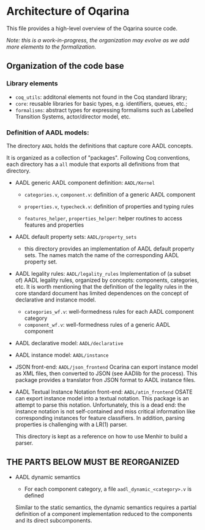 <!--
Oqarina
Copyright 2021 Carnegie Mellon University.

NO WARRANTY. THIS CARNEGIE MELLON UNIVERSITY AND SOFTWARE ENGINEERING
INSTITUTE MATERIAL IS FURNISHED ON AN "AS-IS" BASIS. CARNEGIE MELLON
UNIVERSITY MAKES NO WARRANTIES OF ANY KIND, EITHER EXPRESSED OR
IMPLIED, AS TO ANY MATTER INCLUDING, BUT NOT LIMITED TO, WARRANTY OF
FITNESS FOR PURPOSE OR MERCHANTABILITY, EXCLUSIVITY, OR RESULTS
OBTAINED FROM USE OF THE MATERIAL. CARNEGIE MELLON UNIVERSITY DOES NOT
MAKE ANY WARRANTY OF ANY KIND WITH RESPECT TO FREEDOM FROM PATENT,
TRADEMARK, OR COPYRIGHT INFRINGEMENT.

Released under a BSD (SEI)-style license, please see license.txt or
contact permission@sei.cmu.edu for full terms.

[DISTRIBUTION STATEMENT A] This material has been approved for public
release and unlimited distribution.  Please see Copyright notice for
non-US Government use and distribution.

This Software includes and/or makes use of the following Third-Party
Software subject to its own license:

1. Coq theorem prover (https://github.com/coq/coq/blob/master/LICENSE)
Copyright 2021 INRIA.

2. Coq JSON (https://github.com/liyishuai/coq-json/blob/comrade/LICENSE)
Copyright 2021 Yishuai Li.

DM21-0762
-->
# Architecture of Oqarina

This file provides a high-level overview of the Oqarina source code.

_Note: this is a work-in-progress, the organization may evolve as we add more elements to the formalization._

## Organization of the code base

### Library elements

* `coq_utils`: additonal elements not found in the Coq standard library;
* `core`: reusable libraries for basic types, e.g. identifiers, queues, etc.;
* `formalisms`: abstract types for expressing formalisms such as Labelled Transition Systems, actor/director model, etc.

### Definition of AADL models:

The directory `AADL` holds the definitions that capture core AADL concepts.

It is organized as a collection of "packages". Following Coq conventions, each directory has a `all` module that exports all definitions from that directory.

* AADL generic AADL component definition: `AADL/Kernel`
    * `categories.v`, `component.v`: definition of a generic AADL component

    * `properties.v`, `typecheck.v`: definition of properties and typing rules
    * `features_helper`, `properties_helper`: helper routines to access features and properties

* AADL default property sets: `AADL/property_sets`
    * this directory provides an implementation of AADL default property sets. The names match the name of the corresponding AADL property set.

* AADL legality rules: `AADL/legality_rules`
    Implementation of (a subset of) AADL legality rules, organized by concepts: components, categories, etc. It is worth mentioning that the definition of the legality rules in the core standard document has limited dependences on the concept of declarative and instance model.

    - `categories_wf.v`: well-formedness rules for each AADL component category
    - `component_wf.v`: well-formedness rules of a generic AADL component

* AADL declarative model: `AADL/declarative`

* AADL instance model: `AADL/instance`

* JSON front-end: `AADL/json_frontend`
    Ocarina can export instance model as XML files, then converted to JSON (see AADlib for the process). This package provides a translator fron JSON format to AADL instance files.

* AADL Textual Instance Notation front-end: `AADL/atin_frontend`
    OSATE can export instance model into a textual notation. This package is an attempt to parse this notation. Unfortunately, this is a dead end: the instance notation is not self-contained and miss critical information like corresponding instances for feature classifiers. In addition, parsing properties is challenging with a LR(1) parser.

    This directory is kept as a reference on how to use Menhir to build a parser.

## THE PARTS BELOW MUST BE REORGANIZED

* AADL dynamic semantics
    * For each component category, a file `aadl_dynamic_<category>.v` is defined

    Similar to the static semantics, the dynamic semantics requires a partial definition of a component implementation reduced to the components and its direct subcomponents.

